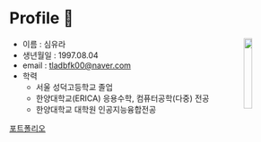 # Profile 👋
- 이름 : 심유라  <img src = https://user-images.githubusercontent.com/62591011/200160834-1516ccc4-a4c9-4f3c-9931-057b99acca9a.jpg width = 18% align="right">
- 생년월일 : 1997.08.04  
- email : tladbfk00@naver.com  
- 학력  
  - 서울 성덕고등학교 졸업  
  - 한양대학교(ERICA) 응용수학, 컴퓨터공학(다중) 전공  
  - 한양대학교 대학원 인공지능융합전공  

[포트폴리오](https://github.com/yura970804/yura970804/files/10800661/_.pdf)


<!--
**yura970804/yura970804** is a ✨ _special_ ✨ repository because its `README.md` (this file) appears on your GitHub profile.

Here are some ideas to get you started:

- 🔭 I’m currently working on ...
- 🌱 I’m currently learning ...
- 👯 I’m looking to collaborate on ...
- 🤔 I’m looking for help with ...
- 💬 Ask me about ...
- 📫 How to reach me: ...
- 😄 Pronouns: ...
- ⚡ Fun fact: ...
-->
